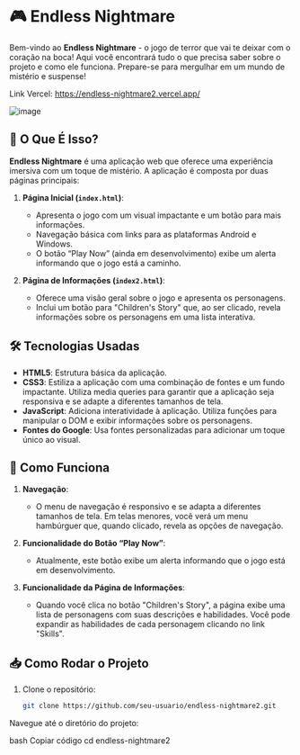 # 🎮 Endless Nightmare

Bem-vindo ao **Endless Nightmare** - o jogo de terror que vai te deixar com o coração na boca! Aqui você encontrará tudo o que precisa saber sobre o projeto e como ele funciona. Prepare-se para mergulhar em um mundo de mistério e suspense!

Link Vercel: https://endless-nightmare2.vercel.app/

![image](https://github.com/user-attachments/assets/77ac95a7-5740-481b-874f-16ff46137f1d)

## 🚀 O Que É Isso?

**Endless Nightmare** é uma aplicação web que oferece uma experiência imersiva com um toque de mistério. A aplicação é composta por duas páginas principais:

1. **Página Inicial (`index.html`)**:
   - Apresenta o jogo com um visual impactante e um botão para mais informações.
   - Navegação básica com links para as plataformas Android e Windows.
   - O botão “Play Now” (ainda em desenvolvimento) exibe um alerta informando que o jogo está a caminho.

2. **Página de Informações (`index2.html`)**:
   - Oferece uma visão geral sobre o jogo e apresenta os personagens.
   - Inclui um botão para "Children's Story" que, ao ser clicado, revela informações sobre os personagens em uma lista interativa.

## 🛠️ Tecnologias Usadas

- **HTML5**: Estrutura básica da aplicação.
- **CSS3**: Estiliza a aplicação com uma combinação de fontes e um fundo impactante. Utiliza media queries para garantir que a aplicação seja responsiva e se adapte a diferentes tamanhos de tela.
- **JavaScript**: Adiciona interatividade à aplicação. Utiliza funções para manipular o DOM e exibir informações sobre os personagens.
- **Fontes do Google**: Usa fontes personalizadas para adicionar um toque único ao visual.

## 🔧 Como Funciona

1. **Navegação**:
   - O menu de navegação é responsivo e se adapta a diferentes tamanhos de tela. Em telas menores, você verá um menu hambúrguer que, quando clicado, revela as opções de navegação.

2. **Funcionalidade do Botão “Play Now”**:
   - Atualmente, este botão exibe um alerta informando que o jogo está em desenvolvimento.

3. **Funcionalidade da Página de Informações**:
   - Quando você clica no botão "Children's Story", a página exibe uma lista de personagens com suas descrições e habilidades. Você pode expandir as habilidades de cada personagem clicando no link "Skills".

## 📥 Como Rodar o Projeto

1. Clone o repositório:
   ```bash
   git clone https://github.com/seu-usuario/endless-nightmare2.git
Navegue até o diretório do projeto:

bash
Copiar código
cd endless-nightmare2
